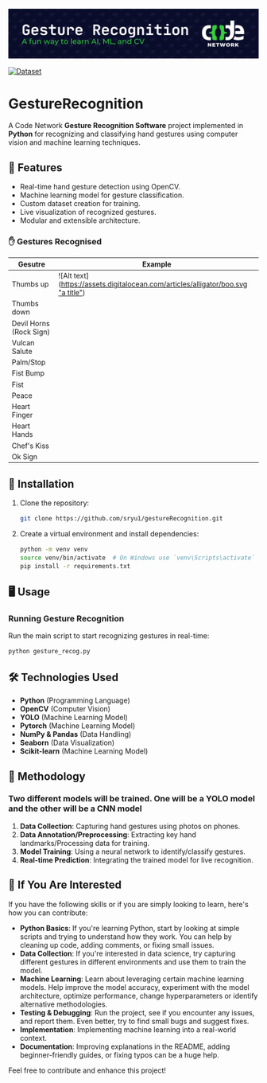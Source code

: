 ![Gesture Recognition](.github/assets/banner.svg)

[![Dataset](https://img.shields.io/badge/Dataset-🤗Huggingface-blue.svg)](https://huggingface.co/datasets/CNGR/CN_Gesture_Recognition)

# GestureRecognition

A Code Network **Gesture Recognition Software** project implemented in **Python** for recognizing and classifying hand gestures using computer vision and machine learning techniques.

## 📌 Features

- Real-time hand gesture detection using OpenCV.
- Machine learning model for gesture classification.
- Custom dataset creation for training.
- Live visualization of recognized gestures.
- Modular and extensible architecture.

### ✋ Gestures Recognised

| Gesutre | Example |
| ------- | --------|
| Thumbs up | ![Alt text]([https://assets.digitalocean.com/articles/alligator/boo.svg "a title"](https://huggingface.co/datasets/CNGR/CN_Gesture_Recognition/blob/main/thumbs_up/20250315_120150.jpg)) |
| Thumbs down | |
| Devil Horns (Rock Sign) | |
| Vulcan Salute | |
| Palm/Stop | |
| Fist Bump | |
| Fist | |
| Peace | |
| Heart Finger | |
| Heart Hands | |
| Chef's Kiss | |
| Ok Sign | |

## 🚀 Installation

1. Clone the repository:

   ```bash
   git clone https://github.com/sryu1/gestureRecognition.git
   ```

2. Create a virtual environment and install dependencies:

   ```bash
   python -m venv venv
   source venv/bin/activate  # On Windows use `venv\Scripts\activate`
   pip install -r requirements.txt
   ```

## 🖥️ Usage

### Running Gesture Recognition

Run the main script to start recognizing gestures in real-time:

```bash
python gesture_recog.py
```

## 🛠️ Technologies Used

- **Python** (Programming Language)
- **OpenCV** (Computer Vision)
- **YOLO** (Machine Learning Model)
- **Pytorch** (Machine Learning Model)
- **NumPy & Pandas** (Data Handling)
- **Seaborn** (Data Visualization)
- **Scikit-learn** (Machine Learning Model)

## 🧪 Methodology

### Two different models will be trained. One will be a YOLO model and the other will be a CNN model

1. **Data Collection**: Capturing hand gestures using photos on phones.
2. **Data Annotation/Preprocessing**: Extracting key hand landmarks/Processing data for training.
3. **Model Training**: Using a neural network to identify/classify gestures.
4. **Real-time Prediction**: Integrating the trained model for live recognition.

## 🌟 If You Are Interested

If you have the following skills or if you are simply looking to learn, here's how you can contribute:

- **Python Basics**: If you're learning Python, start by looking at simple scripts and trying to understand how they work. You can help by cleaning up code, adding comments, or fixing small issues.
- **Data Collection**: If you're interested in data science, try capturing different gestures in different environments and use them to train the model.
- **Machine Learning**: Learn about leveraging certain machine learning models. Help improve the model accuracy, experiment with the model architecture, optimize performance, change hyperparameters or identify alternative methodologies.
- **Testing & Debugging**: Run the project, see if you encounter any issues, and report them. Even better, try to find small bugs and suggest fixes.
- **Implementation**: Implementing machine learning into a real-world context.
- **Documentation**: Improving explanations in the README, adding beginner-friendly guides, or fixing typos can be a huge help.

Feel free to contribute and enhance this project!

